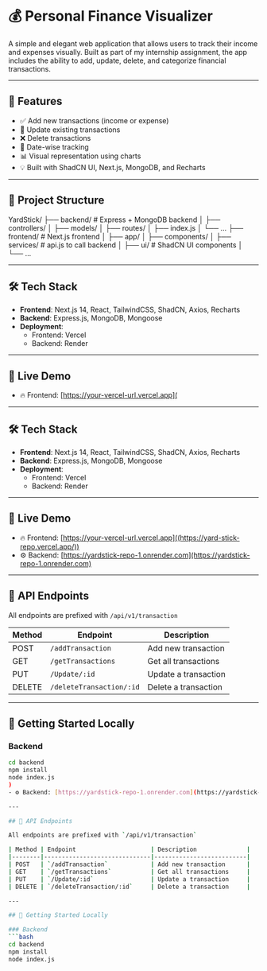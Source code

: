 # 💰 Personal Finance Visualizer

A simple and elegant web application that allows users to track their income and expenses visually. Built as part of my internship assignment, the app includes the ability to add, update, delete, and categorize financial transactions.

---

## 🚀 Features

- ✅ Add new transactions (income or expense)
- 🔄 Update existing transactions
- ❌ Delete transactions
- 📅 Date-wise tracking
- 📊 Visual representation using charts
- 💡 Built with ShadCN UI, Next.js, MongoDB, and Recharts

---

## 📁 Project Structure
YardStick/
├── backend/ # Express + MongoDB backend
│ ├── controllers/
│ ├── models/
│ ├── routes/
│ ├── index.js
│ └── ...
├── frontend/ # Next.js frontend
│ ├── app/
│ ├── components/
│ ├── services/ # api.js to call backend
│ ├── ui/ # ShadCN UI components
│ └── ...

---

## 🛠️ Tech Stack

- **Frontend**: Next.js 14, React, TailwindCSS, ShadCN, Axios, Recharts
- **Backend**: Express.js, MongoDB, Mongoose
- **Deployment**: 
  - Frontend: Vercel
  - Backend: Render

---

## 🔗 Live Demo

- 🔥 Frontend: [https://your-vercel-url.vercel.app](
---

## 🛠️ Tech Stack

- **Frontend**: Next.js 14, React, TailwindCSS, ShadCN, Axios, Recharts
- **Backend**: Express.js, MongoDB, Mongoose
- **Deployment**: 
  - Frontend: Vercel
  - Backend: Render

---

## 🔗 Live Demo

- 🔥 Frontend: [https://your-vercel-url.vercel.app]((https://yard-stick-repo.vercel.app/))
- ⚙️ Backend: [https://yardstick-repo-1.onrender.com](https://yardstick-repo-1.onrender.com)

---

## 🧪 API Endpoints

All endpoints are prefixed with `/api/v1/transaction`

| Method | Endpoint                     | Description              |
|--------|------------------------------|--------------------------|
| POST   | `/addTransaction`            | Add new transaction      |
| GET    | `/getTransactions`           | Get all transactions     |
| PUT    | `/Update/:id`                | Update a transaction     |
| DELETE | `/deleteTransaction/:id`     | Delete a transaction     |

---

## 🧰 Getting Started Locally

### Backend
```bash
cd backend
npm install
node index.js
)
- ⚙️ Backend: [https://yardstick-repo-1.onrender.com](https://yardstick-repo-1.onrender.com)

---

## 🧪 API Endpoints

All endpoints are prefixed with `/api/v1/transaction`

| Method | Endpoint                     | Description              |
|--------|------------------------------|--------------------------|
| POST   | `/addTransaction`            | Add new transaction      |
| GET    | `/getTransactions`           | Get all transactions     |
| PUT    | `/Update/:id`                | Update a transaction     |
| DELETE | `/deleteTransaction/:id`     | Delete a transaction     |

---

## 🧰 Getting Started Locally

### Backend
```bash
cd backend
npm install
node index.js
